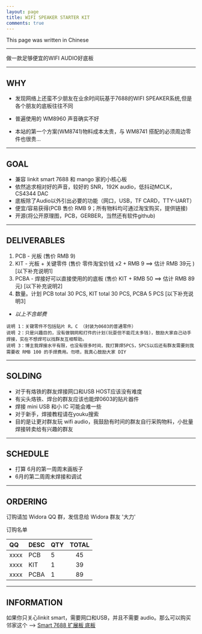 ```yaml
---
layout: page
title: WIFI SPEAKER STARTER KIT
comments: true
---
```


<div class="message">
  This page was written in Chinese
</div>

--------

<div class="message">
  做一款足够便宜的WIFI AUDIO好底板
</div>

--------

## WHY

* 发现网络上还蛮不少朋友在业余时间玩基于7688的WIFI SPEAKER系统,但是各个朋友的底板往往不同

* 普遍使用的 WM8960 声音确实不好

* 本站的第一个方案(WM8741)物料成本太贵，与 WM8741 搭配的必须周边零件也很贵...

--------

## GOAL

* 兼容 linkit smart 7688 和 mango 家的小核心板
* 依然追求相对好的声音，较好的 SNR，192K audio，低抖动MCLK，CS4344 DAC
* 底板除了Audio以外引出必要的功能（网口，USB，TF CARD，TTY-UART）
* 便宜/容易获得(PCB 售价 RMB 9；所有物料均可通过淘宝购买，提供链接)
* 开源(将公开原理图，PCB，GERBER，当然还有软件github)

--------

## DELIVERABLES

1. PCB - 光板 (售价 RMB 9)
2. KIT - 光板 + 关键零件 (售价 零件淘宝价钱 x2 + RMB 9 ==> 估计 RMB 39元 )  [以下补充说明1]
3. PCBA - 焊接好可以直接使用的的底板 (售价 KIT + RMB 50 ==> 估计 RMB 89 元)  [以下补充说明2]
4. 数量。计划 PCB total 30 PCS, KIT total 30 PCS, PCBA 5 PCS  [以下补充说明3]

* _以上不含邮费_

```
说明 1：关键零件不包括贴片 R，C （封装为0603的普通零件）
说明 2：只是兴趣目的，没有做钢网和打件的计划(玩耍但不能花太多钱)，鼓励大家自己动手焊接，实在不想焊可以找群友互相帮助。
说明 3：博主我焊接水平有限，也没有很多时间，我打算焊5PCS，5PCS以后还有群友需要则我需要收 RMB 100 的手焊费用。勿喷，我真心鼓励大家 DIY
```

--------

## SOLDING 

* 对于有烙铁的群友焊接网口和USB HOST应该没有难度
* 有尖头烙铁、焊台的群友应该也能焊0603的贴片器件
* 焊接 mini USB 和小 IC 可能会难一些
* 对于新手，焊接教程请在youku搜索
* 目的是让更对群友玩 wifi audio，我鼓励有时间的群友自行采购物料，小批量焊接转卖给有兴趣的群友

--------

## SCHEDULE

* 打算 6月的第一周周末画板子
* 6月的第二周周末焊接和调试

--------

## ORDERING

订购请加 Widora QQ 群，发信息给 Widora 群友 '大力'

订购名单

| QQ          |  DESC        |     QTY     |  TOTAL    |
| :---        | :---         | :---        |  :---:    |
| xxxx        |  PCB         | 5           |  45       |
| xxxx        |  KIT         | 1           |  39       |
| xxxx        |  PCBA        | 1           |  89       |

--------

## INFORMATION

如果你只关心linkit smart，需要网口和USB，并且不需要 audio。那么可以购买邻家这个 --> [Smart 7688 扩展板 底板](https://item.taobao.com/item.htm?id=528313226881)
